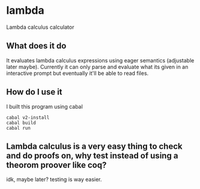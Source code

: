 # lambda
Lambda calculus calculator

## What does it do
It evaluates lambda calculus expressions using eager semantics (adjustable later maybe). Currently it can only parse and evaluate what its given in an
interactive prompt but eventually it'll be able to read files.

## How do I use it
I built this program using cabal

```
cabal v2-install
cabal build
cabal run
```

## Lambda calculus is a very easy thing to check and do proofs on, why test instead of using a theorom proover like coq?
idk, maybe later? testing is way easier.
